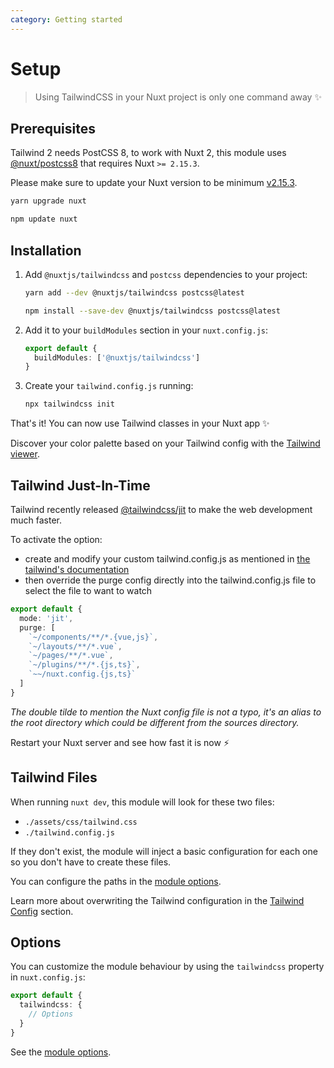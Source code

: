 ```yaml
---
category: Getting started
---
```


# Setup

> Using TailwindCSS in your Nuxt project is only one command away ✨

## Prerequisites

Tailwind 2 needs PostCSS 8, to work with Nuxt 2, this module uses [@nuxt/postcss8](https://github.com/nuxt/postcss8) that requires Nuxt `>= 2.15.3`.

<d-alert>

Please make sure to update your Nuxt version to be minimum [v2.15.3](https://github.com/nuxt/nuxt.js/releases/tag/v2.15.3).

</d-alert>

<d-code-group>
  <d-code-block label="Yarn" active>

  ```bash
  yarn upgrade nuxt
  ```

  </d-code-block>
  <d-code-block label="NPM">

  ```bash
  npm update nuxt
  ```

  </d-code-block>
</d-code-group>


## Installation

1. Add `@nuxtjs/tailwindcss` and `postcss` dependencies to your project:

    <d-code-group>
      <d-code-block label="Yarn" active>

      ```bash
      yarn add --dev @nuxtjs/tailwindcss postcss@latest
      ```

      </d-code-block>
      <d-code-block label="NPM">

      ```bash
      npm install --save-dev @nuxtjs/tailwindcss postcss@latest
      ```

      </d-code-block>
    </d-code-group>

2. Add it to your `buildModules` section in your `nuxt.config.js`:

    ```ts [nuxt.config.js]
    export default {
      buildModules: ['@nuxtjs/tailwindcss']
    }
    ```

3. Create your `tailwind.config.js` running:

    ```bash
    npx tailwindcss init
    ```

<d-alert type="success">

That's it! You can now use Tailwind classes in your Nuxt app ✨

</d-alert>

<d-alert type="info">

Discover your color palette based on your Tailwind config with the [Tailwind viewer](/tailwind/viewer).

</d-alert>


## Tailwind Just-In-Time

Tailwind recently released [@tailwindcss/jit](https://github.com/tailwindlabs/tailwindcss-jit) to make the web development much faster.

To activate the option:
- create and modify your custom tailwind.config.js as mentioned in [the tailwind's documentation](https://tailwindcss.com/docs/just-in-time-mode#enabling-jit-mode)
- then override the purge config directly into the tailwind.config.js file to select the file to want to watch
```ts [nuxt.config.js]
export default {
  mode: 'jit',
  purge: [
    `~/components/**/*.{vue,js}`,
    `~/layouts/**/*.vue`,
    `~/pages/**/*.vue`,
    `~/plugins/**/*.{js,ts}`,
    `~~/nuxt.config.{js,ts}`
  ]
}
```
_The double tilde to mention the Nuxt config file is not a typo,
it's an alias to the root directory which could be different from the sources directory._

Restart your Nuxt server and see how fast it is now ⚡️

## Tailwind Files

When running `nuxt dev`, this module will look for these two files:

- `./assets/css/tailwind.css`
- `./tailwind.config.js`

If they don't exist, the module will inject a basic configuration for each one so you don't have to create these files.

<d-alert type="info">

You can configure the paths in the [module options](/options).

</d-alert>

Learn more about overwriting the Tailwind configuration in the [Tailwind Config](/tailwind/config) section.

## Options

You can customize the module behaviour by using the `tailwindcss` property in `nuxt.config.js`:

```ts [nuxt.config.js]
export default {
  tailwindcss: {
    // Options
  }
}
```

See the [module options](/options).
